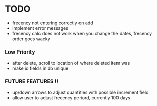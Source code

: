 # TODO

- frecency not entering correctly on add
- implement error messages
- frecency calc does not work when you change the dates, frecency order goes wacky

### Low Priority
- after delete, scroll to location of where deleted item was
- make id fields in db unique

### FUTURE FEATURES !!

- up/down arrows to adjust quantities with possible increment field
- allow user to adjust frecency periord, currently 100 days
